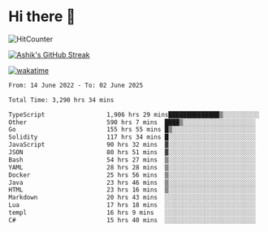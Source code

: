 # Hi there 👋

![HitCounter](https://hits.seeyoufarm.com/api/count/incr/badge.svg?url=https%3A%2F%2Fgithub.com%2Fashrhmn1212%2Fhit-counter)

<!-- ![Contribution Graph](https://github-readme-activity-graph.cyclic.app/graph?username=ashrhmn) -->


<!-- [![Top Langs](https://github-readme-stats.vercel.app/api/top-langs/?username=ashrhmn&layout=compact&theme=synthwave&langs_count=10&card_width=445)](https://github.com/anuraghazra/github-readme-stats) -->

[![Ashik's GitHub Streak](https://github-readme-streak-stats.herokuapp.com/?user=ashrhmn&theme=blood&fire=DD7F1C&background=151515&dates=9f9f9f&border=DD2727)](https://git.io/streak-stats)

<!-- ![Ashik's GitHub stats](https://github-readme-stats.vercel.app/api/?username=ashrhmn&show_icons=true&title_color=fff&icon_color=79ff97&text_color=9f9f9f&bg_color=151515) -->

[![wakatime](https://wakatime.com/badge/user/3df86613-ba63-4631-8e65-0ff18e7becad.svg)](https://wakatime.com/@3df86613-ba63-4631-8e65-0ff18e7becad)

<!--START_SECTION:waka-->

```txt
From: 14 June 2022 - To: 02 June 2025

Total Time: 3,290 hrs 34 mins

TypeScript                 1,906 hrs 29 mins██████████████▒░░░░░░░░░░   57.94 %
Other                      590 hrs 7 mins  ████▒░░░░░░░░░░░░░░░░░░░░   17.93 %
Go                         155 hrs 55 mins █▒░░░░░░░░░░░░░░░░░░░░░░░   04.74 %
Solidity                   117 hrs 34 mins █░░░░░░░░░░░░░░░░░░░░░░░░   03.57 %
JavaScript                 90 hrs 32 mins  ▓░░░░░░░░░░░░░░░░░░░░░░░░   02.75 %
JSON                       80 hrs 51 mins  ▓░░░░░░░░░░░░░░░░░░░░░░░░   02.46 %
Bash                       54 hrs 27 mins  ▒░░░░░░░░░░░░░░░░░░░░░░░░   01.66 %
YAML                       28 hrs 28 mins  ▒░░░░░░░░░░░░░░░░░░░░░░░░   00.87 %
Docker                     25 hrs 56 mins  ▒░░░░░░░░░░░░░░░░░░░░░░░░   00.79 %
Java                       23 hrs 46 mins  ▒░░░░░░░░░░░░░░░░░░░░░░░░   00.72 %
HTML                       23 hrs 16 mins  ▒░░░░░░░░░░░░░░░░░░░░░░░░   00.71 %
Markdown                   20 hrs 43 mins  ░░░░░░░░░░░░░░░░░░░░░░░░░   00.63 %
Lua                        17 hrs 18 mins  ░░░░░░░░░░░░░░░░░░░░░░░░░   00.53 %
templ                      16 hrs 9 mins   ░░░░░░░░░░░░░░░░░░░░░░░░░   00.49 %
C#                         15 hrs 40 mins  ░░░░░░░░░░░░░░░░░░░░░░░░░   00.48 %
```

<!--END_SECTION:waka-->


<!--### Most Used Languages 
<img src="https://wakatime.com/share/@ashrhmn/24ecb986-5bf8-4607-af7f-0aab08908d8c.png" />

### Favourite Tools
<img src="https://wakatime.com/share/@ashrhmn/f4e08015-f3bc-460a-9228-95a3ba11c604.png" />-->
